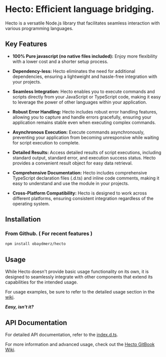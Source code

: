 # Hecto: Efficient language bridging.

Hecto is a versatile Node.js library that facilitates seamless interaction with various programming languages.

## Key Features

- **100% Pure javascript (no native files included):** Enjoy more flexibility with a lower cost and a shorter setup process.

- **Dependency-less:** Hecto eliminates the need for additional dependencies, ensuring a lightweight and hassle-free integration with your projects.

- **Seamless Integration:** Hecto enables you to execute commands and scripts directly from your JavaScript or TypeScript code, making it easy to leverage the power of other languages within your application.

- **Robust Error Handling:** Hecto includes robust error handling features, allowing you to capture and handle errors gracefully, ensuring your application remains stable even when executing complex commands.

- **Asynchronous Execution:** Execute commands asynchronously, preventing your application from becoming unresponsive while waiting for script execution to complete.

- **Detailed Results:** Access detailed results of script executions, including standard output, standard error, and execution success status. Hecto provides a convenient result object for easy data retrieval.

- **Comprehensive Documentation:** Hecto includes comprehensive TypeScript declaration files (.d.ts) and inline code comments, making it easy to understand and use the module in your projects.

- **Cross-Platform Compatibility:** Hecto is designed to work across different platforms, ensuring consistent integration regardless of the operating system.

## Installation

### From Github. ( For recent features )

```bash
npm install obaydmerz/hecto
```

## Usage

While Hecto doesn't provide basic usage functionality on its own, it is designed to seamlessly integrate with other components that extend its capabilities for the intended usage.

For usage examples, be sure to refer to the detailed usage section in the [wiki](https://hecto.gitbook.io/).

**_Easy, isn't it?_**

## API Documentation

For detailed API documentation, refer to the [index.d.ts](/index.d.ts).

For more information and advanced usage, check out the [Hecto GitBook Wiki](https://hecto.gitbook.io/).
